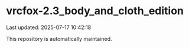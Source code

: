 # vrcfox-2.3_body_and_cloth_edition

Last updated: 2025-07-17 10:42:18

This repository is automatically maintained.

